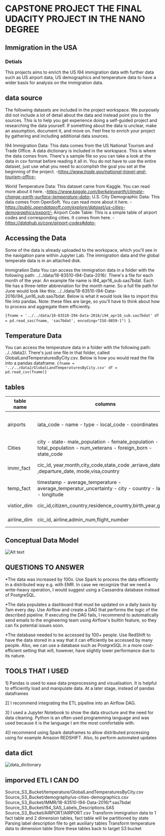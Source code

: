 # CAPSTONE PROJECT THE FINAL UDACITY PROJECT IN THE NANO DEGREE

## Immigration in the USA

### Detials
This projects aims to enrich the US I94 immigration data with further data such as US airport data, US demographics and temperature data to have a wider basis for analysis on the immigration data.

## data source
The following datasets are included in the project workspace. We purposely did not include a lot of detail about the data and instead point you to the sources. This is to help you get experience doing a self-guided project and researching the data yourself. If something about the data is unclear, make an assumption, document it, and move on. Feel free to enrich your project by gathering and including additional data sources.

I94 Immigration Data: This data comes from the US National Tourism and Trade Office. A data dictionary is included in the workspace. This is where the data comes from. There's a sample file so you can take a look at the data in csv format before reading it all in. You do not have to use the entire dataset, just use what you need to accomplish the goal you set at the beginning of the project.
*-https://www.trade.gov/national-travel-and-tourism-office-*

World Temperature Data: This dataset came from Kaggle. You can read more about it here.
*-https://www.kaggle.com/berkeleyearth/climate-change-earth-surface-temperature-data-*
U.S. City Demographic Data: This data comes from OpenSoft. You can read more about it here.
*-https://public.opendatasoft.com/explore/dataset/us-cities-demographics/export/-*
Airport Code Table: This is a simple table of airport codes and corresponding cities. It comes from here.
*-https://datahub.io/core/airport-codes#data-*


## Accessing the Data

Some of the data is already uploaded to the workspace, which you'll see in the navigation pane within Jupyter Lab. The immigration data and the global temperate data is in an attached disk.

Immigration Data
You can access the immigration data in a folder with the following path: ../../data/18-83510-I94-Data-2016/. There's a file for each month of the year. An example file name is i94_apr16_sub.sas7bdat. Each file has a three-letter abbreviation for the month name. So a full file path for June would look like this: ../../data/18-83510-I94-Data-2016/i94_jun16_sub.sas7bdat. Below is what it would look like to import this file into pandas. Note: these files are large, so you'll have to think about how to process and aggregate them efficiently.

```{fname = '../../data/18-83510-I94-Data-2016/i94_apr16_sub.sas7bdat' df = pd.read_sas(fname, 'sas7bdat', encoding="ISO-8859-1") ```}.

## Temperature Data
You can access the temperature data in a folder with the following path: ../../data2/. There's just one file in that folder, called GlobalLandTemperaturesByCity.csv. Below is how you would read the file into a pandas dataframe.
```{fname = '../../data2/GlobalLandTemperaturesByCity.csv' df = pd.read_csv(fname)}```
## tables 
| table name | columns | description | type |
| ------- | ---------- | ----------- | ---- |
| airports | iata_code - name - type - local_code - coordinates - city | stores information related to airports | dimension table |
| Cities | city - state- male_population - female_population - total_population - num_veterans - foreign_born - state_code | stores demographics data for cities | dimension table |
| immr_fact | cic_id, year,month,city_code,state_code ,arriave_date ,departure_date, mode,visa,country | stores all i94 immigrations data | fact table |
| temp_fact | timestamp - average_temperature - average_temperatur_uncertainty - city - country - latitude - longitude | stores temperature information | dimension table |
|vistior_dim|cic_id,citizen_country,residence_country,birth_year,gender|store visitor data|dimension table|
|airline_dim|cic_id, airline,admin_num,flight_number|store airline data|dimension table|

## Conceptual Data Model
<img src="./data_model.jpg" alt="Alt text" title="data_model">

## QUESTIONS TO ANSWER 
*The data was increased by 100x.
Use Spark to process the data efficiently in a distributed way e.g. with EMR. In case we recognize that we need a write-heavy operation, I would suggest using a Cassandra database instead of PostgreSQL.

*The data populates a dashboard that must be updated on a daily basis by 7am every day.
Use Airflow and create a DAG that performs the logic of the described pipeline. If executing the DAG fails, I recommend to automatically send emails to the engineering team using Airflow's builtin feature, so they can fix potential issues soon.

*The database needed to be accessed by 100+ people.
Use RedShift to have the data stored in a way that it can efficiently be accessed by many people. Also, we can use a database such as PostgreSQL in a more cost-efficient setting that will, however, have slightly lower performance due to its nature.

## TOOLS THAT I USED
1] Pandas is used to ease data preprocessing and visualisation. It is helpful to efficiently load and manipulate data. At a later stage, instead of pandas dataframes

2] I recommend integrating the ETL pipeline into an Airflow DAG.

3] I used a Jupyter Notebook to show the data structure and the need for data cleaning. Python is an often used programming language and was used because it is the language I am the most comfortable with.

4]I recommend using Spark dataframes to allow distributed processing using for example Amazon REDSHIFT. Also, to perform automated updates

## data dict
![data_dictionary](https://user-images.githubusercontent.com/51878421/201352630-2eb32811-2fe4-485d-a079-cffad5639944.png)

## imporved ETL I CAN DO 

Source_S3_Bucket/temperature/GlobalLandTemperaturesByCity.csv
Source_S3_Bucket/demography/us-cities-demographics.csv
Source_S3_Bucket/IMMR/18-83510-I94-Data-2016/*.sas7bdat
Source_S3_Bucket/I94_SAS_Labels_Descriptions.SAS
Source_S3_Bucket/AIRPORT/AIRPORT.csv
Transform immigration data to 1 fact table and 2 dimension tables, fact table will be partitioned by state
Parsing label description file to get auxiliary tables
Transform temperature data to dimension table
Store these tables back to target S3 bucket